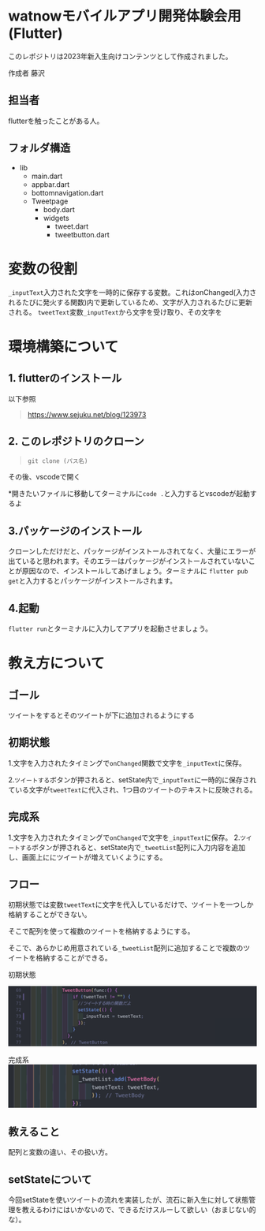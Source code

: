 # watnowモバイルアプリ開発体験会用(Flutter)
このレポジトリは2023年新入生向けコンテンツとして作成されました。

作成者 藤沢


## 担当者
flutterを触ったことがある人。

## フォルダ構造
* lib
    * main.dart
    * appbar.dart
    * bottomnavigation.dart
    * Tweetpage
        * body.dart
        * widgets
            * tweet.dart
            * tweetbutton.dart

# 変数の役割
`_inputText`入力された文字を一時的に保存する変数。これはonChanged(入力されるたびに発火する関数)内で更新しているため、文字が入力されるたびに更新される。
`tweetText`変数`_inputText`から文字を受け取り、その文字を
# 環境構築について
## 1. flutterのインストール

以下参照
>https://www.sejuku.net/blog/123973

## 2. このレポジトリのクローン

> `git clone (パス名)`

その後、vscodeで開く

*開きたいファイルに移動してターミナルに`code .`と入力するとvscodeが起動するよ
## 3.パッケージのインストール
クローンしただけだと、パッケージがインストールされてなく、大量にエラーが出ていると思われます。そのエラーはパッケージがインストールされていないことが原因なので、インストールしてあげましょう。ターミナルに `flutter pub get`と入力するとパッケージがインストールされます。

## 4.起動
`flutter run`とターミナルに入力してアプリを起動させましょう。


# 教え方について

## ゴール
ツイートをするとそのツイートが下に追加されるようにする

## 初期状態
1.文字を入力されたタイミングで`onChanged`関数で文字を`_inputText`に保存。


2.`ツイートする`ボタンが押されると、setState内で`_inputText`に一時的に保存されている文字が`tweetText`に代入され、1つ目のツイートのテキストに反映される。


## 完成系
1.文字を入力されたタイミングで`onChanged`で文字を`_inputText`に保存。
2.`ツイートする`ボタンが押されると、setState内で`_tweetList`配列に入力内容を追加し、画面上ににツイートが増えていくようにする。
## フロー
初期状態では変数`tweetText`に文字を代入しているだけで、ツイートを一つしか格納することができない。

そこで配列を使って複数のツイートを格納するようにする。

そこで、あらかじめ用意されている`_tweetList`配列に追加することで複数のツイートを格納することができる。

初期状態

![](assets/初期状態.png)

完成系
![](assets/完成系.png)
## 教えること
配列と変数の違い、その扱い方。



## setStateについて
今回setStateを使いツイートの流れを実装したが、流石に新入生に対して状態管理を教えるわけにはいかないので、できるだけスルーして欲しい（おまじない的な）。

